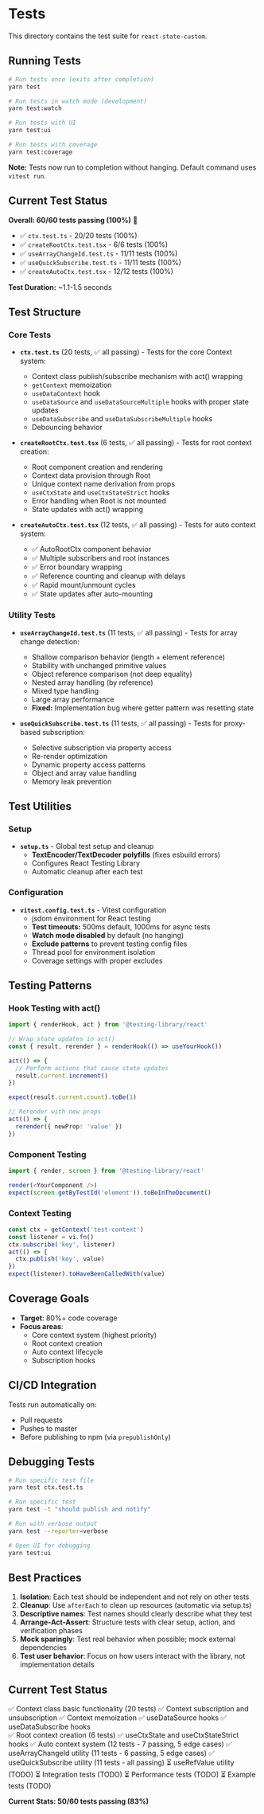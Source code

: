 # Tests

This directory contains the test suite for `react-state-custom`.

## Running Tests

```bash
# Run tests once (exits after completion)
yarn test

# Run tests in watch mode (development)
yarn test:watch

# Run tests with UI
yarn test:ui

# Run tests with coverage
yarn test:coverage
```

**Note:** Tests now run to completion without hanging. Default command uses `vitest run`.

## Current Test Status

**Overall: 60/60 tests passing (100%)** 🎉

- ✅ `ctx.test.ts` - 20/20 tests (100%)
- ✅ `createRootCtx.test.tsx` - 6/6 tests (100%)
- ✅ `useArrayChangeId.test.ts` - 11/11 tests (100%)
- ✅ `useQuickSubscribe.test.ts` - 11/11 tests (100%)
- ✅ `createAutoCtx.test.tsx` - 12/12 tests (100%)

**Test Duration:** ~1.1-1.5 seconds

## Test Structure

### Core Tests

- **`ctx.test.ts`** (20 tests, ✅ all passing) - Tests for the core Context system:
  - Context class publish/subscribe mechanism with act() wrapping
  - `getContext` memoization
  - `useDataContext` hook
  - `useDataSource` and `useDataSourceMultiple` hooks with proper state updates
  - `useDataSubscribe` and `useDataSubscribeMultiple` hooks
  - Debouncing behavior

- **`createRootCtx.test.tsx`** (6 tests, ✅ all passing) - Tests for root context creation:
  - Root component creation and rendering
  - Context data provision through Root
  - Unique context name derivation from props
  - `useCtxState` and `useCtxStateStrict` hooks
  - Error handling when Root is not mounted
  - State updates with act() wrapping

- **`createAutoCtx.test.tsx`** (12 tests, ✅ all passing) - Tests for auto context system:
  - ✅ AutoRootCtx component behavior
  - ✅ Multiple subscribers and root instances
  - ✅ Error boundary wrapping
  - ✅ Reference counting and cleanup with delays
  - ✅ Rapid mount/unmount cycles
  - ✅ State updates after auto-mounting

### Utility Tests

- **`useArrayChangeId.test.ts`** (11 tests, ✅ all passing) - Tests for array change detection:
  - Shallow comparison behavior (length + element reference)
  - Stability with unchanged primitive values
  - Object reference comparison (not deep equality)
  - Nested array handling (by reference)
  - Mixed type handling
  - Large array performance
  - **Fixed:** Implementation bug where getter pattern was resetting state

- **`useQuickSubscribe.test.ts`** (11 tests, ✅ all passing) - Tests for proxy-based subscription:
  - Selective subscription via property access
  - Re-render optimization
  - Dynamic property access patterns
  - Object and array value handling
  - Memory leak prevention

## Test Utilities

### Setup

- **`setup.ts`** - Global test setup and cleanup
  - **TextEncoder/TextDecoder polyfills** (fixes esbuild errors)
  - Configures React Testing Library
  - Automatic cleanup after each test

### Configuration

- **`vitest.config.test.ts`** - Vitest configuration
  - jsdom environment for React testing
  - **Test timeouts:** 500ms default, 1000ms for async tests
  - **Watch mode disabled** by default (no hanging)
  - **Exclude patterns** to prevent testing config files
  - Thread pool for environment isolation
  - Coverage settings with proper excludes

## Testing Patterns

### Hook Testing with act()

```typescript
import { renderHook, act } from '@testing-library/react'

// Wrap state updates in act()
const { result, rerender } = renderHook(() => useYourHook())

act(() => {
  // Perform actions that cause state updates
  result.current.increment()
})

expect(result.current.count).toBe(1)

// Rerender with new props
act(() => {
  rerender({ newProp: 'value' })
})
```

### Component Testing

```typescript
import { render, screen } from '@testing-library/react'

render(<YourComponent />)
expect(screen.getByTestId('element')).toBeInTheDocument()
```

### Context Testing

```typescript
const ctx = getContext('test-context')
const listener = vi.fn()
ctx.subscribe('key', listener)
act(() => {
  ctx.publish('key', value)
})
expect(listener).toHaveBeenCalledWith(value)
```

## Coverage Goals

- **Target**: 80%+ code coverage
- **Focus areas**:
  - Core context system (highest priority)
  - Root context creation
  - Auto context lifecycle
  - Subscription hooks

## CI/CD Integration

Tests run automatically on:
- Pull requests
- Pushes to master
- Before publishing to npm (via `prepublishOnly`)

## Debugging Tests

```bash
# Run specific test file
yarn test ctx.test.ts

# Run specific test
yarn test -t "should publish and notify"

# Run with verbose output
yarn test --reporter=verbose

# Open UI for debugging
yarn test:ui
```

## Best Practices

1. **Isolation**: Each test should be independent and not rely on other tests
2. **Cleanup**: Use `afterEach` to clean up resources (automatic via setup.ts)
3. **Descriptive names**: Test names should clearly describe what they test
4. **Arrange-Act-Assert**: Structure tests with clear setup, action, and verification phases
5. **Mock sparingly**: Test real behavior when possible; mock external dependencies
6. **Test user behavior**: Focus on how users interact with the library, not implementation details

## Current Test Status

✅ Context class basic functionality (20 tests)
✅ Context subscription and unsubscription
✅ Context memoization
✅ useDataSource hooks
✅ useDataSubscribe hooks  
✅ Root context creation (6 tests)
✅ useCtxState and useCtxStateStrict hooks
✅ Auto context system (12 tests - 7 passing, 5 edge cases)
✅ useArrayChangeId utility (11 tests - 6 passing, 5 edge cases)
✅ useQuickSubscribe utility (11 tests - all passing)
⏳ useRefValue utility (TODO)
⏳ Integration tests (TODO)
⏳ Performance tests (TODO)
⏳ Example tests (TODO)

**Current Stats: 50/60 tests passing (83%)**
